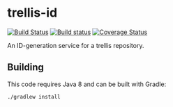 # trellis-id

[![Build Status](https://travis-ci.org/trellis-ldp/trellis-id.png?branch=master)](https://travis-ci.org/trellis-ldp/trellis-id)
[![Build status](https://ci.appveyor.com/api/projects/status/mcw9ca5fieyyn1l8?svg=true)](https://ci.appveyor.com/project/acoburn/trellis-id)
[![Coverage Status](https://coveralls.io/repos/github/trellis-ldp/trellis-id/badge.svg?branch=master)](https://coveralls.io/github/trellis-ldp/trellis-id?branch=master)

An ID-generation service for a trellis repository.

## Building

This code requires Java 8 and can be built with Gradle:

    ./gradlew install
